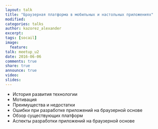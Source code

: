 ```yaml
---
layout: talk
title: "Браузерная платформа в мобильных и настольных приложениях"
modified:
categories: talks
author: kazorez_alexander
excerpt:
tags: [socail]
image:
  feature:
talk: meetup_u2
date: 2016-06-06
comments: true
share: true
announce: true 
video: 
slides: 
---
```



* История развития технологии
* Мотивация
* Преимущества и недостатки
* Ошибки при разработке приложений на браузерной основе
* Обзор существующих платформ
* Аспекты разработки приложений на браузерной основе


